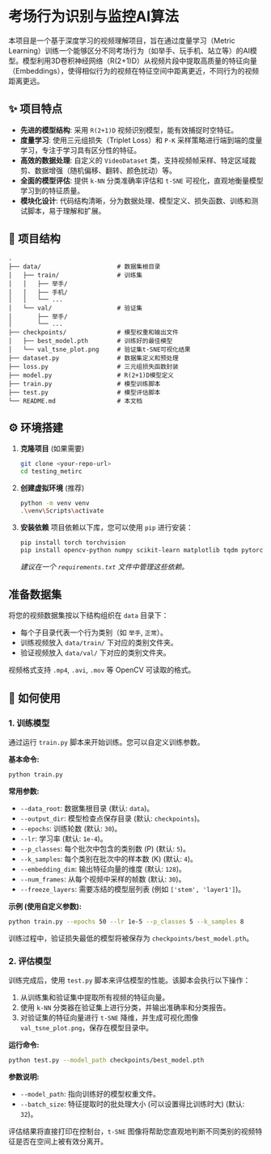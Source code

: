# 考场行为识别与监控AI算法

本项目是一个基于深度学习的视频理解项目，旨在通过度量学习（Metric Learning）训练一个能够区分不同考场行为（如举手、玩手机、站立等）的AI模型。模型利用3D卷积神经网络（R(2+1)D）从视频片段中提取高质量的特征向量（Embeddings），使得相似行为的视频在特征空间中距离更近，不同行为的视频距离更远。

## ✨ 项目特点

- **先进的模型结构**: 采用 `R(2+1)D` 视频识别模型，能有效捕捉时空特征。
- **度量学习**: 使用三元组损失（Triplet Loss）和 `P-K` 采样策略进行端到端的度量学习，专注于学习具有区分性的特征。
- **高效的数据处理**: 自定义的 `VideoDataset` 类，支持视频帧采样、特定区域裁剪、数据增强（随机偏移、翻转、颜色扰动）等。
- **全面的模型评估**: 提供 `k-NN` 分类准确率评估和 `t-SNE` 可视化，直观地衡量模型学习到的特征质量。
- **模块化设计**: 代码结构清晰，分为数据处理、模型定义、损失函数、训练和测试脚本，易于理解和扩展。

## 📂 项目结构

```
.
├── data/                     # 数据集根目录
│   ├── train/                # 训练集
│   │   ├── 举手/
│   │   ├── 手机/
│   │   └── ...
│   └── val/                  # 验证集
│       ├── 举手/
│       └── ...
├── checkpoints/              # 模型权重和输出文件
│   ├── best_model.pth        # 训练好的最佳模型
│   └── val_tsne_plot.png     # 验证集t-SNE可视化结果
├── dataset.py                # 数据集定义和预处理
├── loss.py                   # 三元组损失函数封装
├── model.py                  # R(2+1)D模型定义
├── train.py                  # 模型训练脚本
├── test.py                   # 模型评估脚本
└── README.md                 # 本文档
```

## ⚙️ 环境搭建

1.  **克隆项目** (如果需要)
    ```bash
    git clone <your-repo-url>
    cd testing_metirc
    ```

2.  **创建虚拟环境** (推荐)
    ```bash
    python -m venv venv
    .\venv\Scripts\activate
    ```

3.  **安装依赖**
    项目依赖以下库，您可以使用 `pip` 进行安装：
    ```bash
    pip install torch torchvision
    pip install opencv-python numpy scikit-learn matplotlib tqdm pytorch-metric-learning Pillow
    ```
    *建议在一个 `requirements.txt` 文件中管理这些依赖。*

## 准备数据集

将您的视频数据集按以下结构组织在 `data` 目录下：

-   每个子目录代表一个行为类别（如 `举手`, `正常`）。
-   训练视频放入 `data/train/` 下对应的类别文件夹。
-   验证视频放入 `data/val/` 下对应的类别文件夹。

视频格式支持 `.mp4`, `.avi`, `.mov` 等 OpenCV 可读取的格式。

## 🚀 如何使用

### 1. 训练模型

通过运行 `train.py` 脚本来开始训练。您可以自定义训练参数。

**基本命令:**
```bash
python train.py
```

**常用参数:**
- `--data_root`: 数据集根目录 (默认: `data`)。
- `--output_dir`: 模型检查点保存目录 (默认: `checkpoints`)。
- `--epochs`: 训练轮数 (默认: `30`)。
- `--lr`: 学习率 (默认: `1e-4`)。
- `--p_classes`: 每个批次中包含的类别数 (P) (默认: `5`)。
- `--k_samples`: 每个类别在批次中的样本数 (K) (默认: `4`)。
- `--embedding_dim`: 输出特征向量的维度 (默认: `128`)。
- `--num_frames`: 从每个视频中采样的帧数 (默认: `30`)。
- `--freeze_layers`: 需要冻结的模型层列表 (例如 `['stem', 'layer1']`)。

**示例 (使用自定义参数):**
```bash
python train.py --epochs 50 --lr 1e-5 --p_classes 5 --k_samples 8
```

训练过程中，验证损失最低的模型将被保存为 `checkpoints/best_model.pth`。

### 2. 评估模型

训练完成后，使用 `test.py` 脚本来评估模型的性能。该脚本会执行以下操作：
1.  从训练集和验证集中提取所有视频的特征向量。
2.  使用 `k-NN` 分类器在验证集上进行分类，并输出准确率和分类报告。
3.  对验证集的特征向量进行 `t-SNE` 降维，并生成可视化图像 `val_tsne_plot.png`，保存在模型目录中。

**运行命令:**
```bash
python test.py --model_path checkpoints/best_model.pth
```

**参数说明:**
- `--model_path`: 指向训练好的模型权重文件。
- `--batch_size`: 特征提取时的批处理大小 (可以设置得比训练时大) (默认: `32`)。

评估结果将直接打印在控制台，`t-SNE` 图像将帮助您直观地判断不同类别的视频特征是否在空间上被有效分离开。
